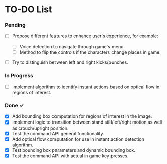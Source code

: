 # TO-DO List

### Pending

- [ ] Propose different features to enhance user's experience, for example:
  - [ ] Voice detection to navigate through game's menu
  - [ ] Method to flip the controls if the characters change places in game.
- [ ] Try to distinguish between left and right kicks/punches.


### In Progress

- [ ] Implement algorithm to identify instant actions based on optical flow in regions of interest.


### Done ✓

- [x] Add bounding box computation for regions of interest in the image.
- [x] Implement logic to transition between stand still/left/right motion as well as crouch/upright position.
- [x] Test the command API general functionality.
- [x] Add optical flow computation for use in instant action detection algorithm.
- [x] Test bounding box parameters and dynamic bounding box.
- [x] Test the command API with actual in game key presses.